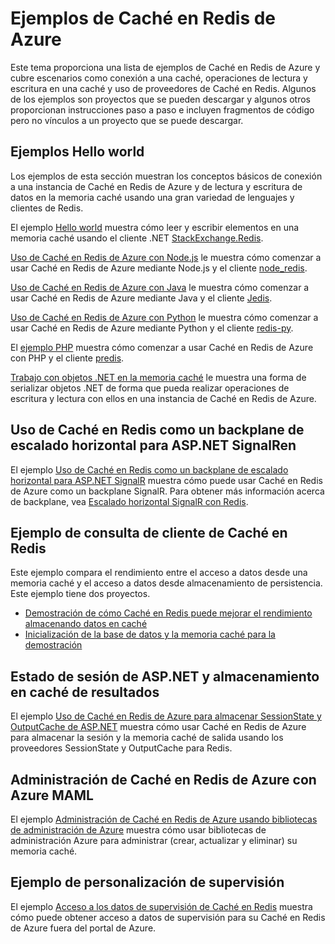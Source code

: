 ﻿<properties 
	pageTitle="Ejemplos de Caché en Redis de Azure" 
	description="Obtener información acerca de cómo usar Caché en Redis de Azure" 
	services="redis-cache" 
	documentationCenter="" 
	authors="steved0x" 
	manager="dwrede" 
	editor=""/>

<tags 
	ms.service="cache" 
	ms.workload="tbd" 
	ms.tgt_pltfrm="cache-redis" 
	ms.devlang="multiple" 
	ms.topic="article" 
	ms.date="03/16/2015" 
	ms.author="sdanie"/>

# Ejemplos de Caché en Redis de Azure 

Este tema proporciona una lista de ejemplos de Caché en Redis de Azure y cubre escenarios como conexión a una caché, operaciones de lectura y escritura en una caché y uso de proveedores de Caché en Redis. Algunos de los ejemplos son proyectos que se pueden descargar y algunos otros proporcionan instrucciones paso a paso e incluyen fragmentos de código pero no vínculos a un proyecto que se puede descargar.

## Ejemplos Hello world

Los ejemplos de esta sección muestran los conceptos básicos de conexión a una instancia de Caché en Redis de Azure y de lectura y escritura de datos en la memoria caché usando una gran variedad de lenguajes y clientes de Redis.

El ejemplo [Hello world](https://github.com/rustd/RedisSamples/tree/master/HelloWorld) muestra cómo leer y escribir elementos en una memoria caché usando el cliente .NET [StackExchange.Redis](https://github.com/StackExchange/StackExchange.Redis).

[Uso de Caché en Redis de Azure con Node.js](cache-nodejs-get-started.md) le muestra cómo comenzar a usar Caché en Redis de Azure mediante Node.js y el cliente [node_redis](https://github.com/mranney/node_redis).

[Uso de Caché en Redis de Azure con Java](cache-java-get-started.md) le muestra cómo comenzar a usar Caché en Redis de Azure mediante Java y el cliente [Jedis](https://github.com/xetorthio/jedis).

[Uso de Caché en Redis de Azure con Python](cache-python-get-started.md) le muestra cómo comenzar a usar Caché en Redis de Azure mediante Python y el cliente [redis-py](https://github.com/andymccurdy/redis-py).

El [ejemplo PHP](https://msdn.microsoft.com/library/azure/dn690470.aspx#PHPExample) muestra cómo comenzar a usar Caché en Redis de Azure con PHP y el cliente [predis](https://github.com/nrk/predis).

[Trabajo con objetos .NET en la memoria caché](https://msdn.microsoft.com/library/azure/dn690521.aspx#Objects) le muestra una forma de serializar objetos .NET de forma que pueda realizar operaciones de escritura y lectura con ellos en una instancia de Caché en Redis de Azure. 

## Uso de Caché en Redis como un backplane de escalado horizontal para ASP.NET SignalRen

El ejemplo [Uso de Caché en Redis como un backplane de escalado horizontal para ASP.NET SignalR](https://github.com/rustd/RedisSamples/tree/master/RedisAsSignalRBackplane) muestra cómo puede usar Caché en Redis de Azure como un backplane SignalR. Para obtener más información acerca de backplane, vea [Escalado horizontal SignalR con Redis](http://www.asp.net/signalr/overview/performance/scaleout-with-redis).

## Ejemplo de consulta de cliente de Caché en Redis

Este ejemplo compara el rendimiento entre el acceso a datos desde una memoria caché y el acceso a datos desde almacenamiento de persistencia. Este ejemplo tiene dos proyectos.

-	[Demostración de cómo Caché en Redis puede mejorar el rendimiento almacenando datos en caché](https://github.com/rustd/RedisSamples/tree/master/RedisCacheCustomerQuerySample)
-	[Inicialización de la base de datos y la memoria caché para la demostración](https://github.com/rustd/RedisSamples/tree/master/SeedCacheForCustomerQuerySample)

## Estado de sesión de ASP.NET y almacenamiento en caché de resultados

El ejemplo [Uso de Caché en Redis de Azure para almacenar SessionState y OutputCache de ASP.NET](https://github.com/rustd/RedisSamples/tree/master/SessionState_OutputCaching) muestra cómo usar Caché en Redis de Azure para almacenar la sesión y la memoria caché de salida usando los proveedores SessionState y OutputCache para Redis.

## Administración de Caché en Redis de Azure con Azure MAML

El ejemplo [Administración de Caché en Redis de Azure usando bibliotecas de administración de Azure](https://github.com/rustd/RedisSamples/tree/master/ManageCacheUsingMAML) muestra cómo usar bibliotecas de administración Azure para administrar (crear, actualizar y eliminar) su memoria caché. 

## Ejemplo de personalización de supervisión

El ejemplo [Acceso a los datos de supervisión de Caché en Redis](https://github.com/rustd/RedisSamples/tree/master/CustomMonitoring) muestra cómo puede obtener acceso a datos de supervisión para su Caché en Redis de Azure fuera del portal de Azure.



<!--HONumber=49-->